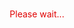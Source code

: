 
<H1><FONT COLOR=greenกำลังพาท่านเข้าสู่หน้าหลัก></H1>


<script language="JavaScript">
	sec=5;
	function tplus() {
		sec-=1;
		document.getElementById("OutputText").innerHTML="<font color=\'red\'>" + sec + " </font> Sec.";
		if (sec==0) {
			document.getElementById("OutputText").innerHTML="Go!";
			document.getElementById("OutputText2").innerHTML="";
			window.location.replace("http://เว็บเป้าหมาย");
		}
		if (sec>0) {setTimeout("tplus()",1000);}
	}
	setTimeout("tplus()",1000);
</script>
		
<div align="center" id="OutputText"></div>
<div id="OutputText2">
	<div align="center">Please wait...</div>
</div>
